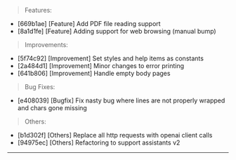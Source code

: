 > Features:
- [669b1ae] [Feature] Add PDF file reading support
- [8a1d1fe] [Feature] Adding support for web browsing (manual bump)

> Improvements:
- [5f74c92] [Improvement] Set styles and help items as constants
- [2a484d1] [Improvement] Minor changes to error printing
- [641b806] [Improvement] Handle empty body pages

> Bug Fixes:
- [e408039] [Bugfix] Fix nasty bug where lines are not properly wrapped and chars gone missing

> Others:
- [b1d302f] [Others] Replace all http requests with openai client calls
- [94975ec] [Others] Refactoring to support assistants v2


---
